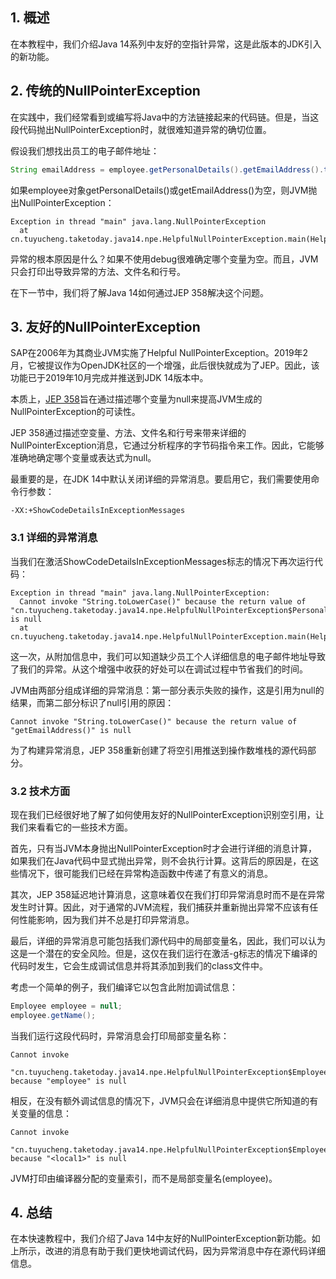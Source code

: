## 1. 概述

在本教程中，我们介绍Java 14系列中友好的空指针异常，这是此版本的JDK引入的新功能。

## 2. 传统的NullPointerException

在实践中，我们经常看到或编写将Java中的方法链接起来的代码链。但是，当这段代码抛出NullPointerException时，就很难知道异常的确切位置。

假设我们想找出员工的电子邮件地址：

```java
String emailAddress = employee.getPersonalDetails().getEmailAddress().toLowerCase();
```

如果employee对象getPersonalDetails()或getEmailAddress()为空，则JVM抛出NullPointerException：

```shell
Exception in thread "main" java.lang.NullPointerException
  at cn.tuyucheng.taketoday.java14.npe.HelpfulNullPointerException.main(HelpfulNullPointerException.java:10)
```

异常的根本原因是什么？如果不使用debug很难确定哪个变量为空。而且，JVM只会打印出导致异常的方法、文件名和行号。

在下一节中，我们将了解Java 14如何通过JEP 358解决这个问题。

## 3. 友好的NullPointerException

SAP在2006年为其商业JVM实施了Helpful NullPointerException。2019年2月，它被提议作为OpenJDK社区的一个增强，此后很快就成为了JEP。因此，该功能已于2019年10月完成并推送到JDK 14版本中。

本质上，[JEP 358](https://openjdk.java.net/jeps/358)旨在通过描述哪个变量为null来提高JVM生成的NullPointerException的可读性。

JEP 358通过描述空变量、方法、文件名和行号来带来详细的NullPointerException消息，它通过分析程序的字节码指令来工作。因此，它能够准确地确定哪个变量或表达式为null。

最重要的是，在JDK 14中默认关闭详细的异常消息。要启用它，我们需要使用命令行参数：

```shell
-XX:+ShowCodeDetailsInExceptionMessages
```

### 3.1 详细的异常消息

当我们在激活ShowCodeDetailsInExceptionMessages标志的情况下再次运行代码：

```shell
Exception in thread "main" java.lang.NullPointerException: 
  Cannot invoke "String.toLowerCase()" because the return value of 
"cn.tuyucheng.taketoday.java14.npe.HelpfulNullPointerException$PersonalDetails.getEmailAddress()" is null
  at cn.tuyucheng.taketoday.java14.npe.HelpfulNullPointerException.main(HelpfulNullPointerException.java:10)
```

这一次，从附加信息中，我们可以知道缺少员工个人详细信息的电子邮件地址导致了我们的异常。从这个增强中收获的好处可以在调试过程中节省我们的时间。

JVM由两部分组成详细的异常消息：第一部分表示失败的操作，这是引用为null的结果，而第二部分标识了null引用的原因：

```shell
Cannot invoke "String.toLowerCase()" because the return value of "getEmailAddress()" is null
```

为了构建异常消息，JEP 358重新创建了将空引用推送到操作数堆栈的源代码部分。

### 3.2 技术方面

现在我们已经很好地了解了如何使用友好的NullPointerException识别空引用，让我们来看看它的一些技术方面。

首先，只有当JVM本身抛出NullPointerException时才会进行详细的消息计算，如果我们在Java代码中显式抛出异常，则不会执行计算。这背后的原因是，在这些情况下，很可能我们已经在异常构造函数中传递了有意义的消息。

其次，JEP 358延迟地计算消息，这意味着仅在我们打印异常消息时而不是在异常发生时计算。因此，对于通常的JVM流程，我们捕获并重新抛出异常不应该有任何性能影响，因为我们并不总是打印异常消息。

最后，详细的异常消息可能包括我们源代码中的局部变量名，因此，我们可以认为这是一个潜在的安全风险。但是，这仅在我们运行在激活-g标志的情况下编译的代码时发生，它会生成调试信息并将其添加到我们的class文件中。

考虑一个简单的例子，我们编译它以包含此附加调试信息：

```java
Employee employee = null;
employee.getName();
```

当我们运行这段代码时，异常消息会打印局部变量名称：

```shell
Cannot invoke 
  "cn.tuyucheng.taketoday.java14.npe.HelpfulNullPointerException$Employee.getName()" 
because "employee" is null
```

相反，在没有额外调试信息的情况下，JVM只会在详细消息中提供它所知道的有关变量的信息：

```shell
Cannot invoke 
  "cn.tuyucheng.taketoday.java14.npe.HelpfulNullPointerException$Employee.getName()" 
because "<local1>" is null
```

JVM打印由编译器分配的变量索引，而不是局部变量名(employee)。

## 4. 总结

在本快速教程中，我们介绍了Java 14中友好的NullPointerException新功能。如上所示，改进的消息有助于我们更快地调试代码，因为异常消息中存在源代码详细信息。